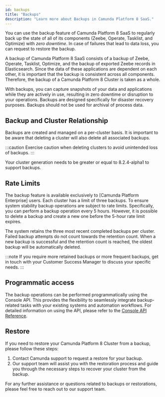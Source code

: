 ```yaml
---
id: backups
title: "Backups"
description: "Learn more about Backups in Camunda Platform 8 SaaS."
---
```


You can use the backup feature of Camunda Platform 8 SaaS to regularly back up the state of all of its components (Zeebe, Operate, Tasklist, and Optimize) with _zero downtime_. In case of failures that lead to data loss, you can request to restore the backup.

A backup of Camunda Platform 8 SaaS consists of a backup of Zeebe, Operate, Tasklist, Optimize, and the backup of exported Zeebe records in Elasticsearch. Since the data of these applications are dependent on each other, it is important that the backup is consistent across all components. Therefore, the backup of a Camunda Platform 8 Cluster is taken as a whole.

With backups, you can capture snapshots of your data and applications while they are actively in use, resulting in zero downtime or disruption to your operations. Backups are designed specifically for disaster recovery purposes. Backups should not be used for archival of process data.

## Backup and Cluster Relationship

Backups are created and managed on a per-cluster basis. It is important to be aware that deleting a cluster will also delete all associated backups.

:::caution
Exercise caution when deleting clusters to avoid unintended loss of backups.
:::

Your cluster generation needs to be greater or equal to 8.2.4-alpha1 to support backups.

## Rate Limits

The backup feature is available exclusively to [<span class="badge badge--enterprise-only">Camunda Platform Enterprise</span>] users. Each cluster has a limit of three backups. To ensure system stability backup operations are subject to rate limits. Specifically, you can perform a backup operation every 5 hours. However, it is possible to delete a backup and create a new one before the 5-hour rate limit expires.

The system retains the three most recent completed backups per cluster. Failed backup attempts do not count towards the retention count. When a new backup is successful and the retention count is reached, the oldest backup will be automatically deleted.

:::note
If you require more retained backups or more frequent backups, get in touch with your Customer Success Manager to discuss your specific needs.
:::

## Programmatic access

The backup operations can be performed programmatically using the Console API. This provides the flexibility to seamlessly integrate backup-related tasks with your existing systems and automation workflows. For detailed information on using the API, please refer to the [Console API Reference](/docs/apis-tools/console-api-reference/).

## Restore

If you need to restore your Camunda Platform 8 Cluster from a backup, please follow these steps:

1. Contact Camunda support to request a restore for your backup.
1. Our support team will assist you with the restoration process and guide you through the necessary steps to recover your cluster from the backup.

For any further assistance or questions related to backups or restorations, please feel free to reach out to our support team.

